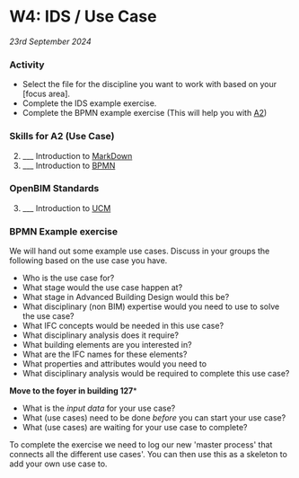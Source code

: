 # W4: IDS / Use Case

*23rd September 2024*



<!-- 
### Presentations

Jan Karlshøj will deliver a session on [IDS] and the PM use cases. 

1. ___ What is Information Delivery Specification [IDS] ?
1. ___ What is Virtual Design and Construction [(VDC)]?

-->

### Activity
* Select the file for the discipline you want to work with based on your [focus area].
* Complete the IDS example exercise.
* Complete the BPMN example exercise (This will help you with [A2])

### Skills for A2 (Use Case)
2. ___ Introduction to [MarkDown]
1. ___ Introduction to [BPMN]

### OpenBIM Standards
3. ___ Introduction to [UCM]

### BPMN Example exercise
We will hand out some example use cases.
Discuss in your groups the following based on the use case you have.
* Who is the use case for?
* What stage would the use case happen at?
* What stage in Advanced Building Design would this be?
* What disciplinary (non BIM) expertise would you need to use to solve the use case?
* What IFC concepts would be needed in this use case?
* What disciplinary analysis does it require?	
* What building elements are you interested in?
* What are the IFC names for these elements?
* What properties and attributes would you need to
* What disciplinary analysis would be required to complete this use case?

**Move to the foyer in building 127***
 
* What is the _input data_ for your use case?	
* What (use cases) need to be done _before_ you can start your use case?
* What (use cases) are waiting for your use case to complete?

To complete the exercise we need to log our new 'master process' that connects all the different use cases'. You can then use this as a skeleton to add your own use case to.

<!-- links - try and keep alphabetical --> 

[A2]: /Assignments/A2.md
[BPMN]: /Concepts/BPMN.md
[IDS]: /Concepts/IDS.md
[MarkDown]: /Concepts/MarkDown.md
[UCM]: /Concepts/UCM.md
[(VDC)]: /Concepts/VDC.md
<!--
### In class activity covers...

* External lecture
* Introduction to BlenderBIM
* Introduction to IfcOpenShell
* Introduction to [A2](/Assignments/A2)
* [Install IfcOpenShell, Python and a code editor](/Concepts/IfcOpenShell/installation/updated_installation_instructions/)
* Get a [Github] account
* Do the [Exploring an IFC model](https://blenderbim.org/docs/users/exploring_an_ifc_model.html) tutorial.
* Start with IfcOpenShell [beginner tutorials and examples](/Examples/IfcOpenShell/Basic)

Relevant concepts for today:
* What are the [Uses](/Uses) of OpenBIM?
* [Command Line](/Concepts/CommandLine)
* [Github](/Concepts/Github)
* [IfcOpenShell](/Concepts/IfcOpenShell)
* [BlenderBIM](/Concepts/BlenderBIM/)
* Introduction to [MarkDown](/Concepts/MarkDown)


## External Lecture Christian Kongsgaard (Arkitema)
- [Christian Kongsgaard](https://www.linkedin.com/in/christian-kongsgaard/) - [Open Source & Life Cycle Assesment](https://github.com/timmcginley/41934/files/12596455/OpenSource.LCA.-.Christian.Kongsgaard.-.Presentation.pdf)


Chrstian will then be available in the following session to talk wiht you about your projects.


[Github]: /Concepts/Github

-->
